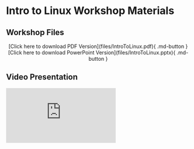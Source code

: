 <link rel="stylesheet" href="/assets/stylesheets/embedded_files.css">

# Intro to Linux Workshop Materials

## Workshop Files

<center>
[Click here to download PDF Version](files/IntroToLinux.pdf){ .md-button }
[Click here to download PowerPoint Version](files/IntroToLinux.pptx){ .md-button }

</center>

## Video Presentation

<div class="auto-resizable-iframe">
  <div>
    <iframe frameborder="0" allowfullscreen="" src="https://www.youtube.com/embed/9JIRVJjGOxU"></iframe>
  </div>
</div>
